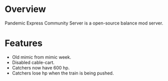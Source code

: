 # Overview
Pandemic Express Community Server is a open-source balance mod server.

# Features
* Old mimic from mimic week.
* Disabled cable-cart.
* Catchers now have 600 hp.
* Catchers lose hp when the train is being pushed.
